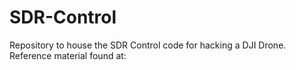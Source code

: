 # SDR-Control
Repository to house the SDR Control code for hacking a DJI Drone. Reference material found at:
